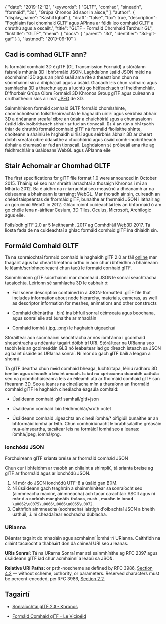 {
  "date": "2019-12-12",
  "keywords": [
"GLTF",
"comhad",
"síneadh",
"formáid",
"3d",
"Grúpa Khronos 3d saor in aisce,"
],
  "author": {
    "display_name": "Kashif Iqbal"
},
  "draft": "false",
  "toc": true,
  "description": "Foghlaim faoi chomhaid GLTF agus APInna ar féidir leo comhaid GLTF a chruthú agus a oscailt.",
  "title": "GLTF - Formáid Chomhaid Tarchuir GL",
  "linktitle": "GLTF",
  "menu": {
    "docs": {
      "parent": "3d",
      "identifier": "3d-glt-gaf"
}
},
  "lastmod": "2019-09-10"
}

## Cad is comhad GLTF ann?

Is formáid comhaid 3D é glTF (GL Transmission Formáid) a stórálann faisnéis mhúnla 3D i bhformáid JSON. Laghdaíonn úsáid JSON méid na sócmhainní 3D agus an phróiseáil ama rite a theastaíonn chun na sócmhainní sin a dhíphacáil agus a úsáid. Glacadh leis chun radhairc agus samhlacha 3D a tharchur agus a luchtú go héifeachtach trí fheidhmchláir. D'fhorbair Grúpa Oibre Formáidí 3D Khronos Group glTF agus cuireann a cruthaitheoirí síos air mar [JPEG](/image/jpeg/) de 3D.

Sainmhíníonn formáid comhaid GLTF formáid chomhshínte, chomhchoiteann foilsitheoireachta le haghaidh uirlisí agus seirbhísí ábhair 3D a dhéanann sreafaí oibre an údair a chuíchóiriú agus a chumasaíonn úsáid idir-inoibritheach ábhair ar fud an tionscail. Ba é an rún a bhí taobh thiar de chruthú formáid comhaid glTF ná formáid fhoilsithe shínte, choiteann a shainiú le haghaidh uirlisí agus seirbhísí ábhair 3D ar cheart dóibh sreafaí oibre údaraithe a chuíchóiriú agus úsáid comh-inoibritheach ábhair a chumasú ar fud an tionscail. Laghdaíonn sé próiseáil ama rite ag feidhmchláir a úsáideann WebGL agus APIanna eile.

## Stair Achomair ar Chomhad GLTF

The first specifications for glTF file format 1.0 were announced in October 2015. Tháinig sé seo mar shraith iarrachtaí a thosaigh Khronos i mí an Mhárta 2012. Ba é aidhm na n-iarrachtaí seo measúnú a dhéanamh ar na deiseanna a bhaineann le tarraingt WebGL. Mar thoradh air sin, cuireadh an chéad taispeántas de fhormáid glTF, bunaithe ar fhormáid JSON i láthair ag an gcruinniú WebGl in 2012. Ghlac roinnt cuideachtaí leis an bhformáid ó am go chéile lena n-áirítear Cesium, 3D Tiles, Oculus, Microsoft, Archilogic agus eile.

Foilsíodh glTF 2.0 ar 5 Meitheamh, 2017 ag Comhdháil Web3D 2017. Tá liosta fada de na cuideachtaí a ghlac formáid comhaid glTF ina dhiaidh sin.

## Formáid Comhaid GLTF

Tá na sonraíochtaí formáid comhaid le haghaidh glTF 2.0 ar fáil [online](https://github.com/KhronosGroup/glTF/tree/main/specification/2.0) mar thagairt agus ba cheart breathnú orthu in aon chur i bhfeidhm a bhaineann le léamh/scríbhneoireacht chun tacú le formáid comhaid glTF.

Sainmhíníonn glTF sócmhainní mar chomhaid JSON le sonraí seachtracha tacaíochta. Léiríonn sé samhlacha 3D le cabhair ó:

* Full scene description contained in a JSON-formatted .glTF file that includes information about node hierarchy, materials, cameras, as well as descriptor information for meshes, animations and other constructs
* Comhaid dhénártha (.bin) ina bhfuil sonraí céimseata agus beochana, agus sonraí eile atá bunaithe ar mhaoláin

* Comhaid íomhá ([.jpg](/image/jpeg/), [.png](/image/png/)) le haghaidh uigeachtaí


Stóráiltear aon sócmhainní seachtracha ar nós íomhánna i gcomhaid sheachtracha a ndéantar tagairt dóibh trí URI. Stóráiltear na URIanna seo taobh leis an gcoimeádán GLB nó leabaítear iad go díreach isteach sa JSON ag baint úsáide as URIanna sonraí. Ní mór do gach glTF bailí a leagan a shonrú.

Tá glTF deartha chun méid comhaid bheaga, luchtú tapa, léiriú radharc 3D iomlán agus síneadh a bhaint amach. Is iad na spriocanna dearaidh uathúla seo na príomhchúiseanna leis an éileamh atá ar fhormáid comhaid glTF san fhearann 3D. Seo a leanas na cineálacha mím a thacaíonn an fhormáid comhaid glTF le haghaidh cineálacha éagsúla comhaid:

* Úsáideann comhaid .gltf samhail/gltf+json

* Úsáideann comhaid .bin feidhmchlár/sruth octet

* Úsáideann comhaid uigeachta an cineál íomhá/* oifigiúil bunaithe ar an bhformáid íomhá ar leith. Chun comhoiriúnacht le brabhsálaithe gréasáin nua-aimseartha, tacaítear leis na formáidí íomhá seo a leanas: íomhá/jpeg, íomhá/png.


### Ionchódú JSON

Forchuireann glTF srianta breise ar fhormáid comhaid JSON

Chun cur i bhfeidhm ar thaobh an chliaint a shimpliú, tá srianta breise ag glTF ar fhormáid agus ar ionchódú JSON.

1. Ní mór do JSON ionchódú UTF-8 a úsáid gan BOM.
1. Ní úsáideann gach teaghrán a shainmhínítear sa sonraíocht seo (ainmneacha maoine, ainmneacha) ach tacar carachtair ASCII agus ní mór é a scríobh mar ghnáth-théacs, m.sh., maolán in ionad `\u0062\u0075\u0066\u0066\u0065\u0072`.
1. Caithfidh ainmneacha (eochracha) laistigh d'oibiachtaí JSON a bheith uathúil, .i. ní cheadaítear eochracha dúblacha.

### URIanna

Déantar tagairt do mhaoláin agus acmhainní Íomhá trí URIanna. Caithfidh na cliaint tacaíocht a thabhairt don dá chineál URI seo a leanas.

**URIs Sonraí:** Tá na URanna Sonraí mar atá sainmhínithe ag RFC 2397 agus úsáideann glTF iad chun acmhainní a leabú sa JSON.

**Relative URI Paths:** or path-noscheme as defined by RFC 3986, [Section 4.2](https://datatracker.ietf.org/doc/html/rfc3986#section-4.2) — without scheme, authority, or parameters. Reserved characters must be percent-encoded, per RFC 3986, [Section 2.2](https://datatracker.ietf.org/doc/html/rfc3986#section-2.2).

## Tagairtí ##

* [Sonraíochtaí glTF 2.0 - Khronos](https://github.com/KhronosGroup/glTF)

* [Formáid Comhaid glTF - Le Vicipéid](https://ga.wikipedia.org/wiki/GlTF)


